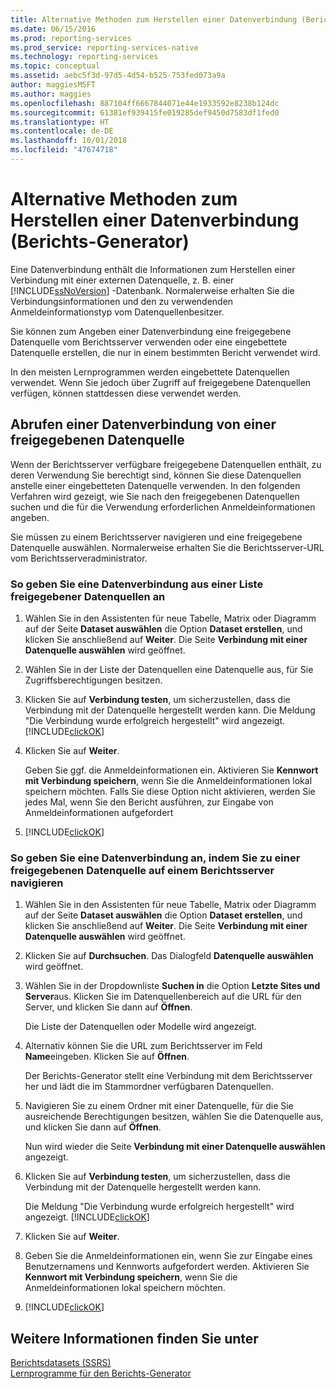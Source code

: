```yaml
---
title: Alternative Methoden zum Herstellen einer Datenverbindung (Berichts-Generator) | Microsoft-Dokumentation
ms.date: 06/15/2016
ms.prod: reporting-services
ms.prod_service: reporting-services-native
ms.technology: reporting-services
ms.topic: conceptual
ms.assetid: aebc5f3d-97d5-4d54-b525-753fed073a9a
author: maggiesMSFT
ms.author: maggies
ms.openlocfilehash: 887104ff6667844071e44e1933592e8238b124dc
ms.sourcegitcommit: 61381ef939415fe019285def9450d7583df1fed0
ms.translationtype: HT
ms.contentlocale: de-DE
ms.lasthandoff: 10/01/2018
ms.locfileid: "47674718"
---
```

# <a name="alternative-ways-to-get-a-data-connection-report-builder"></a>Alternative Methoden zum Herstellen einer Datenverbindung (Berichts-Generator)
Eine Datenverbindung enthält die Informationen zum Herstellen einer Verbindung mit einer externen Datenquelle, z. B. einer [!INCLUDE[ssNoVersion](../includes/ssnoversion-md.md)] -Datenbank. Normalerweise erhalten Sie die Verbindungsinformationen und den zu verwendenden Anmeldeinformationstyp vom Datenquellenbesitzer.  
  
Sie können zum Angeben einer Datenverbindung eine freigegebene Datenquelle vom Berichtsserver verwenden oder eine eingebettete Datenquelle erstellen, die nur in einem bestimmten Bericht verwendet wird.  
  
In den meisten Lernprogrammen werden eingebettete Datenquellen verwendet. Wenn Sie jedoch über Zugriff auf freigegebene Datenquellen verfügen, können stattdessen diese verwendet werden.  
  
## <a name="getting-a-data-connection-from-a-shared-data-source"></a>Abrufen einer Datenverbindung von einer freigegebenen Datenquelle  
Wenn der Berichtsserver verfügbare freigegebene Datenquellen enthält, zu deren Verwendung Sie berechtigt sind, können Sie diese Datenquellen anstelle einer eingebetteten Datenquelle verwenden. In den folgenden Verfahren wird gezeigt, wie Sie nach den freigegebenen Datenquellen suchen und die für die Verwendung erforderlichen Anmeldeinformationen angeben.  
  
Sie müssen zu einem Berichtsserver navigieren und eine freigegebene Datenquelle auswählen. Normalerweise erhalten Sie die Berichtsserver-URL vom Berichtsserveradministrator.  
  
### <a name="to-specify-a-data-connection-from-a-list-of-shared-data-sources"></a>So geben Sie eine Datenverbindung aus einer Liste freigegebener Datenquellen an  
  
1.  Wählen Sie in den Assistenten für neue Tabelle, Matrix oder Diagramm auf der Seite **Dataset auswählen** die Option **Dataset erstellen**, und klicken Sie anschließend auf **Weiter**. Die Seite **Verbindung mit einer Datenquelle auswählen** wird geöffnet.  
  
2.  Wählen Sie in der Liste der Datenquellen eine Datenquelle aus, für Sie Zugriffsberechtigungen besitzen.  
  
3.  Klicken Sie auf **Verbindung testen**, um sicherzustellen, dass die Verbindung mit der Datenquelle hergestellt werden kann. Die Meldung "Die Verbindung wurde erfolgreich hergestellt" wird angezeigt. [!INCLUDE[clickOK](../includes/clickok-md.md)]  
  
4.  Klicken Sie auf **Weiter**.  
  
    Geben Sie ggf. die Anmeldeinformationen ein. Aktivieren Sie **Kennwort mit Verbindung speichern**, wenn Sie die Anmeldeinformationen lokal speichern möchten. Falls Sie diese Option nicht aktivieren, werden Sie jedes Mal, wenn Sie den Bericht ausführen, zur Eingabe von Anmeldeinformationen aufgefordert  
  
5.  [!INCLUDE[clickOK](../includes/clickok-md.md)]  
  
### <a name="to-specify-a-data-connection-by-browsing-to-a-shared-data-source-on-a-report-server"></a>So geben Sie eine Datenverbindung an, indem Sie zu einer freigegebenen Datenquelle auf einem Berichtsserver navigieren  
  
1.  Wählen Sie in den Assistenten für neue Tabelle, Matrix oder Diagramm auf der Seite **Dataset auswählen** die Option **Dataset erstellen**, und klicken Sie anschließend auf **Weiter**. Die Seite **Verbindung mit einer Datenquelle auswählen** wird geöffnet.  
  
2.  Klicken Sie auf **Durchsuchen**. Das Dialogfeld **Datenquelle auswählen** wird geöffnet.  
  
3.  Wählen Sie in der Dropdownliste **Suchen in** die Option **Letzte Sites und Server**aus. Klicken Sie im Datenquellenbereich auf die URL für den Server, und klicken Sie dann auf **Öffnen**.  
  
    Die Liste der Datenquellen oder Modelle wird angezeigt.  
  
4.  Alternativ können Sie die URL zum Berichtsserver im Feld **Name**eingeben. Klicken Sie auf **Öffnen**.  
  
    Der Berichts-Generator stellt eine Verbindung mit dem Berichtsserver her und lädt die im Stammordner verfügbaren Datenquellen.  
  
5.  Navigieren Sie zu einem Ordner mit einer Datenquelle, für die Sie ausreichende Berechtigungen besitzen, wählen Sie die Datenquelle aus, und klicken Sie dann auf **Öffnen**.  
  
    Nun wird wieder die Seite **Verbindung mit einer Datenquelle auswählen** angezeigt.  
  
6.  Klicken Sie auf **Verbindung testen**, um sicherzustellen, dass die Verbindung mit der Datenquelle hergestellt werden kann.  
  
    Die Meldung "Die Verbindung wurde erfolgreich hergestellt" wird angezeigt. [!INCLUDE[clickOK](../includes/clickok-md.md)]  
  
7.  Klicken Sie auf **Weiter**.  
  
8.  Geben Sie die Anmeldeinformationen ein, wenn Sie zur Eingabe eines Benutzernamens und Kennworts aufgefordert werden. Aktivieren Sie **Kennwort mit Verbindung speichern**, wenn Sie die Anmeldeinformationen lokal speichern möchten.  
  
9. [!INCLUDE[clickOK](../includes/clickok-md.md)]  
  
## <a name="see-also"></a>Weitere Informationen finden Sie unter  
[Berichtsdatasets &#40;SSRS&#41;](../reporting-services/report-data/report-datasets-ssrs.md)  
[Lernprogramme für den Berichts-Generator](../reporting-services/report-builder-tutorials.md) 
  

